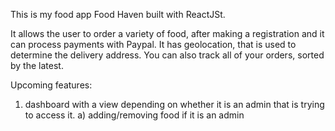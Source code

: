 This is my food app Food Haven built with ReactJSt.

It allows the user to order a variety of food, after making a registration and it can process payments with Paypal. It has geolocation, that is used to determine the delivery address. 
You can also track all of your orders, sorted by the latest.

Upcoming features:
1. dashboard with a view depending on whether it is an admin that is trying to access it.
a) adding/removing food if it is an admin
